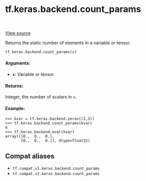 <div itemscope itemtype="http://developers.google.com/ReferenceObject">
<meta itemprop="name" content="tf.keras.backend.count_params" />
<meta itemprop="path" content="Stable" />
</div>

# tf.keras.backend.count_params

<!-- Insert buttons and diff -->

<table class="tfo-notebook-buttons tfo-api" align="left">
</table>

<a target="_blank" href="/code/stable/tensorflow/python/keras/backend.py">View source</a>



Returns the static number of elements in a variable or tensor.

``` python
tf.keras.backend.count_params(x)
```



<!-- Placeholder for "Used in" -->


#### Arguments:


* <b>`x`</b>: Variable or tensor.


#### Returns:

Integer, the number of scalars in `x`.



#### Example:



```
>>> kvar = tf.keras.backend.zeros((2,3))
>>> tf.keras.backend.count_params(kvar)
6
>>> tf.keras.backend.eval(kvar)
array([[0.,  0.,  0.],
       [0.,  0.,  0.]], dtype=float32)
```

## Compat aliases

* `tf.compat.v1.keras.backend.count_params`
* `tf.compat.v2.keras.backend.count_params`

